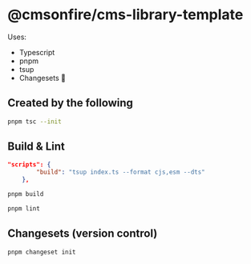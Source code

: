 # @cmsonfire/cms-library-template

Uses:

- Typescript
- pnpm
- tsup
- Changesets 📐

## Created by the following

```sh
pnpm tsc --init
```

## Build & Lint

```json
"scripts": {
        "build": "tsup index.ts --format cjs,esm --dts"
    },
```

```sh
pnpm build
```

```sh
pnpm lint
```

## Changesets (version control)

```sh
pnpm changeset init
```